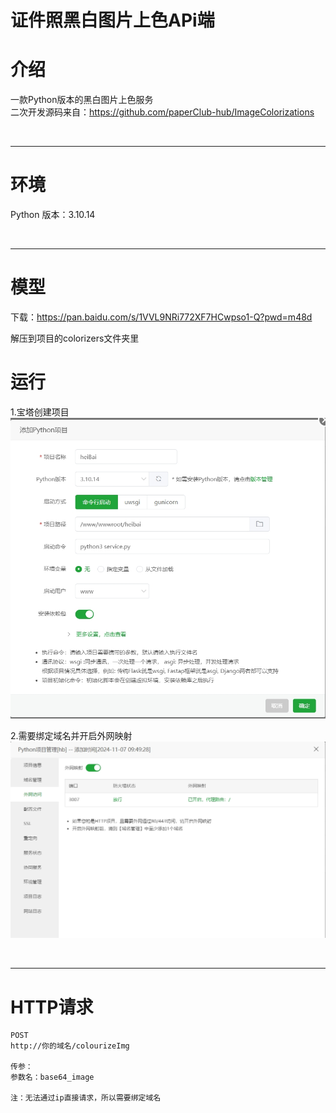# 证件照黑白图片上色APi端

# 介绍
一款Python版本的黑白图片上色服务
<br>
二次开发源码来自：https://github.com/paperClub-hub/ImageColorizations

<br>
<hr>

# 环境
Python 版本：3.10.14

<br>
<hr>

# 模型
下载：https://pan.baidu.com/s/1VVL9NRi772XF7HCwpso1-Q?pwd=m48d

解压到项目的colorizers文件夹里


# 运行
1.宝塔创建项目
<img src="./assets/1.png">


2.需要绑定域名并开启外网映射
<img src="./assets/2.png">

<br>
<hr>

# HTTP请求
```text
POST
http://你的域名/colourizeImg

传参：
参数名：base64_image

注：无法通过ip直接请求，所以需要绑定域名     
```
